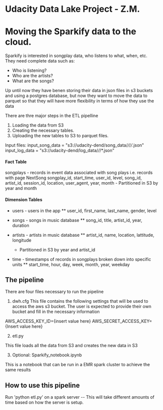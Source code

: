 # Udacity Data Lake Project - Z.M.

# Moving the Sparkify data to the cloud.

Sparkify is interested in songplay data, who listens to what, when, etc.  
They need complete data such as:
* Who is listening?
* Who are the artists?
* What are the songs?

Up until now they have benen storing their data in json files in s3 buckets and using
a postgres database, but now they want to move the data to parquet so that they will
have more flexibility in terms of how they use the data

There are thre major steps in the ETL pipelline

1. Loading the data from S3
2. Creating the necessary tables.
3. Uploading the new tables to S3 to parquet files.

Input files:
    input_song_data = "s3://udacity-dend/song_data/*/*/*/*.json"
    input_log_data = "s3://udacity-dend/log_data/*/*/*.json"


#### Fact Table

songplays - records in event data associated with song plays i.e. records with page NextSong
songplay_id, start_time, user_id, level, song_id, artist_id, session_id, location, user_agent, year, month
	- Partitioned in S3 by year and month

#### Dimension Tables

* users - users in the app
** user_id, first_name, last_name, gender, level

* songs - songs in music database
** song_id, title, artist_id, year, duration

* artists - artists in music database
** artist_id, name, location, lattitude, longitude
	- Partitioned in S3 by year and artist_id

* time - timestamps of records in songplays broken down into specific units
** start_time, hour, day, week, month, year, weekday

## The pipeline

There are four files necessary to run the pipeline

1.  dwh.cfg
This file contains the following settings that will be used to access
the aws s3 bucket.  The user is expected to provide their own bucket and fill 
in the necessary information

AWS_ACCESS_KEY_ID={insert value here}
AWS_SECRET_ACCESS_KEY={Insert value here}

2.  etl.py

This file loads all the data from S3 and creates the new data in S3

3.  Optional: Sparkify_notebook.ipynb

This is a notebook that can be run in a EMR spark cluster to achieve the same results


## How to use this pipeline

Run 'python etl.py' on a spark server -- This will take different amounts of time
based on how the server is setup.












